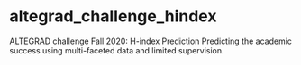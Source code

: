 # altegrad_challenge_hindex
ALTEGRAD challenge Fall 2020: H-index Prediction Predicting the academic success using multi-faceted data and limited supervision.
